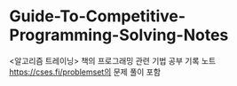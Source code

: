 # Guide-To-Competitive-Programming-Solving-Notes
&lt;알고리즘 트레이닝> 책의 프로그래밍 관련 기법 공부 기록 노트
https://cses.fi/problemset의 문제 풀이 포함

